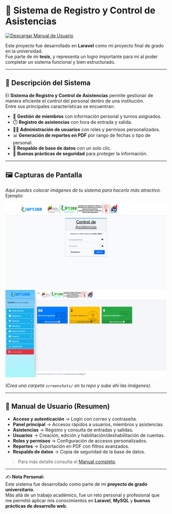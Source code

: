 # 📌 Sistema de Registro y Control de Asistencias

[![Descargar Manual de Usuario](https://img.shields.io/badge/📘%20Descargar%20Manual-blue)](./MANUAL%20DEL%20SISTEMA.pdf)

Este proyecto fue desarrollado en **Laravel** como mi proyecto final de grado en la universidad.  
Fue parte de mi **tesis**, y representa un logro importante para mí al poder completar un sistema funcional y bien estructurado.

---

## 🚀 Descripción del Sistema

El **Sistema de Registro y Control de Asistencias** permite gestionar de manera eficiente el control del personal dentro de una institución.  
Entre sus principales características se encuentran:

- 👤 **Gestión de miembros** con información personal y turnos asignados.  
- ⏱️ **Registro de asistencias** con hora de entrada y salida.  
- 🧑‍💻 **Administración de usuarios** con roles y permisos personalizados.  
- 📊 **Generación de reportes en PDF** por rango de fechas o tipo de personal.  
- 💾 **Respaldo de base de datos** con un solo clic.  
- 🔐 **Buenas prácticas de seguridad** para proteger la información.  

---

## 🖼️ Capturas de Pantalla

_Aquí puedes colocar imágenes de tu sistema para hacerlo más atractivo._  
Ejemplo:

![Login](./screenshots/login.png)  
![Panel Principal](./screenshots/index.png)  

*(Crea una carpeta `screenshots/` en tu repo y sube ahí las imágenes).*

---

## 📖 Manual de Usuario (Resumen)

- **Acceso y autenticación** → Login con correo y contraseña.  
- **Panel principal** → Accesos rápidos a usuarios, miembros y asistencias.  
- **Asistencias** → Registro y consulta de entradas y salidas.  
- **Usuarios** → Creación, edición y habilitación/deshabilitación de cuentas.  
- **Roles y permisos** → Configuración de accesos personalizados.  
- **Reportes** → Exportación en PDF con filtros avanzados.  
- **Respaldo de datos** → Copia de seguridad de la base de datos.  

> Para más detalle consulta el [Manual completo](./MANUAL%20DEL%20SISTEMA.pdf).

---

✍️ **Nota Personal:**  
Este sistema fue desarrollado como parte de mi **proyecto de grado universitario**.  
Más allá de un trabajo académico, fue un reto personal y profesional que me permitió aplicar mis conocimientos en **Laravel**, **MySQL** y **buenas prácticas de desarrollo web**.
